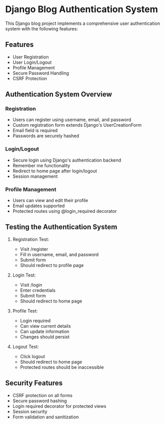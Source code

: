 # Django Blog Authentication System

This Django blog project implements a comprehensive user authentication system with the following features:

## Features
- User Registration
- User Login/Logout
- Profile Management
- Secure Password Handling
- CSRF Protection

## Authentication System Overview

### Registration
- Users can register using username, email, and password
- Custom registration form extends Django's UserCreationForm
- Email field is required
- Passwords are securely hashed

### Login/Logout
- Secure login using Django's authentication backend
- Remember me functionality
- Redirect to home page after login/logout
- Session management

### Profile Management
- Users can view and edit their profile
- Email updates supported
- Protected routes using @login_required decorator

## Testing the Authentication System

1. Registration Test:
   - Visit /register
   - Fill in username, email, and password
   - Submit form
   - Should redirect to profile page

2. Login Test:
   - Visit /login
   - Enter credentials
   - Submit form
   - Should redirect to home page

3. Profile Test:
   - Login required
   - Can view current details
   - Can update information
   - Changes should persist

4. Logout Test:
   - Click logout
   - Should redirect to home page
   - Protected routes should be inaccessible

## Security Features
- CSRF protection on all forms
- Secure password hashing
- Login required decorator for protected views
- Session security
- Form validation and sanitization
